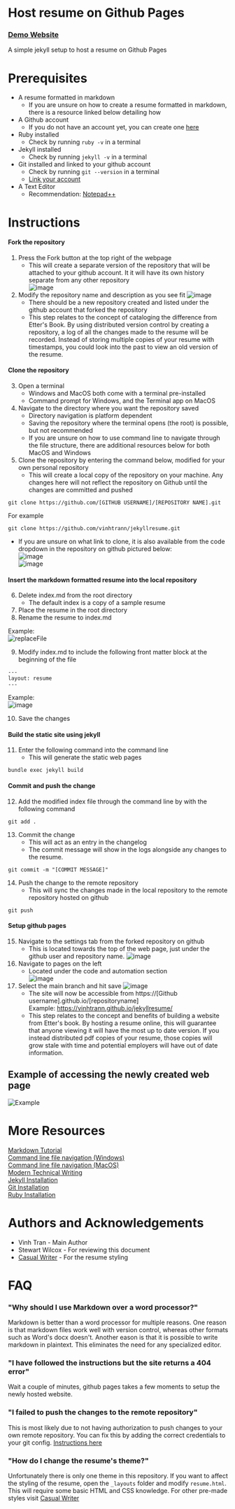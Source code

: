 # Host resume on Github Pages

### [Demo Website](https://vinhtrann.github.io/jekyllresume/)

A simple jekyll setup to host a resume on Github Pages

# Prerequisites
- A resume formatted in markdown
    - If you are unsure on how to create a resume formatted in markdown, there is a resource linked below detailing how  
- A Github account
    - If you do not have an account yet, you can create one [here](https://github.com/join)  
- Ruby installed
    - Check by running ``` ruby -v ``` in a terminal
- Jekyll installed
    - Check by running ``` jekyll -v ``` in a terminal
- Git installed and linked to your github account
    - Check by running ``` git --version ``` in a terminal
    - [Link your account](https://kbroman.org/github_tutorial/pages/first_time.html)  
- A Text Editor
    - Recommendation: [Notepad++](https://notepad-plus-plus.org/)

# Instructions
#### Fork the repository  
 1. Press the Fork button at the top right of the webpage  
     - This will create a separate version of the repository that will be attached to your github account. It it will have its own history separate from any other repository  
 ![image](https://user-images.githubusercontent.com/64811274/198891278-2046a31e-f5c7-4b98-9d94-521b6467e07d.png)  
 2. Modify the repository name and description as you see fit
 ![image](https://user-images.githubusercontent.com/64811274/198891396-a3870ab6-3034-438d-aec9-4a720fae87e5.png)
      - There should be a new repository created and listed under the github account that forked the repository
      - This step relates to the concept of cataloging the difference from Etter's Book. By using distributed version control by creating a repository, a log of all the changes made to the resume will be recorded. Instead of storing multiple copies of your resume with timestamps, you could look into the past to view an old version of the resume.
 
#### Clone the repository
 3. Open a terminal  
       - Windows and MacOS both come with a terminal pre-installed
       - Command prompt for Windows, and the Terminal app on MacOS
 4. Navigate to the directory where you want the repository saved
       - Directory navigation is platform dependent  
       - Saving the repository where the terminal opens (the root) is possible, but not recommended  
       - If you are unsure on how to use command line to navigate through the file structure, there are additional resources below for both MacOS and Windows
 5. Clone the repository by entering the command below, modified for your own personal repository
       - This will create a local copy of the repository on your machine. Any changes here will not reflect the repository on Github until the changes are committed and pushed
       
 
 ```
 git clone https://github.com/[GITHUB USERNAME]/[REPOSITORY NAME].git
 ```
 For example
 ```
 git clone https://github.com/vinhtrann/jekyllresume.git
 ```  
 
- If you are unsure on what link to clone, it is also available from the code dropdown in the repository on github pictured below:  
![image](https://user-images.githubusercontent.com/64811274/199119785-e31cf771-f1fc-43eb-8c6d-296e5d1dc102.png)  
![image](https://user-images.githubusercontent.com/64811274/199119455-05c9bfd3-976b-4d15-9d2e-efaf2de2c699.png)

 
 #### Insert the markdown formatted resume into the local repository
  6. Delete index.md from the root directory
      - The default index is a copy of a sample resume
  7. Place the resume in the root directory
  8. Rename the resume to index.md
  
  Example:  
  ![replaceFile](https://user-images.githubusercontent.com/64811274/199120522-d4def88f-4f8d-42c3-be38-5e54377d114e.gif)

  
  
  9. Modify index.md to include the following front matter block at the beginning of the file
  
  ```
  ---
  layout: resume
  ---
  ```
   Example:  
  ![image](https://user-images.githubusercontent.com/64811274/198893506-a2e58448-945e-4622-9ad5-e3d50145fffd.png)  
  
   10. Save the changes

  #### Build the static site using jekyll  
   11. Enter the following command into the command line
       - This will generate the static web pages
   ```
   bundle exec jekyll build
   ```
  
  
  #### Commit and push the change
   12. Add the modified index file through the command line by with the following command
   ```
   git add .
   ```
   13. Commit the change
        - This will act as an entry in the changelog
        - The commit message will show in the logs alongside any changes to the resume. 
   ```
   git commit -m "[COMMIT MESSAGE]"
   ```
   14. Push the change to the remote repository
        - This will sync the changes made in the local repository to the remote repository hosted on github  
   ```
   git push
   ```
  
  #### Setup github pages
   15. Navigate to the settings tab from the forked repository on github
       - This is located towards the top of the web page, just under the github user and repository name.
   ![image](https://user-images.githubusercontent.com/64811274/199122957-6fef3ca9-6ea8-47d9-8452-3edc1b02f6ed.png)
   16. Navigate to pages on the left  
       - Located under the code and automation section  
   ![image](https://user-images.githubusercontent.com/64811274/199123099-a9691edd-4b6f-4659-9b79-5556081a95bd.png)  
   17. Select the main branch and hit save
   ![image](https://user-images.githubusercontent.com/64811274/199123177-fe79ed30-96c8-4fae-b851-76c78d9b8229.png)
       - The site will now be accessible from https://[Github username].github.io/[repositoryname]   
   Example: https://vinhtrann.github.io/jekyllresume/
       - This step relates to the concept and benefits of building a website from Etter's book. By hosting a resume online, this will guarantee that anyone viewing it will have the most up to date version. If you instead distributed pdf copies of your resume, those copies will grow stale with time and potential employers will have out of date information.
       
## Example of accessing the newly created web page
![Example](https://user-images.githubusercontent.com/64811274/199114849-3cae2c4c-1d05-4674-8a57-0fa7fad86155.gif)

# More Resources
[Markdown Tutorial](https://www.markdowntutorial.com/)  
[Command line file navigation (Windows)](https://blogs.umass.edu/Techbytes/2014/11/14/file-navigation-with-windows-command-prompt/)  
[Command line file navigation (MacOS)](https://www.macworld.com/article/221277/command-line-navigating-files-folders-mac-terminal.html)  
[Modern Technical Writing](https://www.amazon.ca/Modern-Technical-Writing-Introduction-Documentation-ebook/dp/B01A2QL9SS)  
[Jekyll Installation](https://jekyllrb.com/docs/installation/)  
[Git Installation](https://docs.github.com/en/get-started/quickstart/set-up-git)  
[Ruby Installation](https://www.ruby-lang.org/en/documentation/installation/)  


# Authors and Acknowledgements
- Vinh Tran - Main Author
- Stewart Wilcox - For reviewing this document
- [Casual Writer](https://github.com/casualwriter/casual-markdown-cv) - For the resume styling


# FAQ
### "Why should I use Markdown over a word processor?"
Markdown is better than a word processor for multiple reasons. One reason is that markdown files work well with version control, whereas other formats such as Word's docx doesn't. Another eason is that it is possible to write markdown in plaintext. This eliminates the need for any specialized editor.

### "I have followed the instructions but the site returns a 404 error"
Wait a couple of minutes, github pages takes a few moments to setup the newly hosted website.

### "I failed to push the changes to the remote repository"
This is most likely due to not having authorization to push changes to your own remote repository. You can fix this by adding the correct credentials to your git config. [Instructions here](https://kbroman.org/github_tutorial/pages/first_time.html)

### "How do I change the resume's theme?"
Unfortunately there is only one theme in this repository. If you want to affect the styling of the resume, open the ```_layouts``` folder and modify ```resume.html```. This will require some basic HTML and CSS knowledge. For other pre-made styles visit [Casual Writer](https://github.com/casualwriter/casual-markdown-cv)
